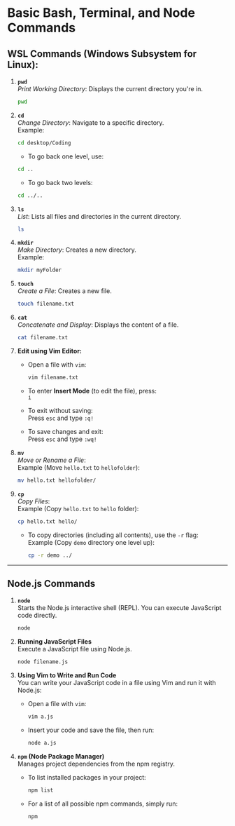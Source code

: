 
# Basic Bash, Terminal, and Node Commands

## WSL Commands (Windows Subsystem for Linux):

1. **`pwd`**  
   *Print Working Directory*: Displays the current directory you're in.
   ```bash
   pwd
   ```

2. **`cd`**  
   *Change Directory*: Navigate to a specific directory.  
   Example:  
   ```bash
   cd desktop/Coding
   ```

   - To go back one level, use:  
   ```bash
   cd ..
   ```

   - To go back two levels:  
   ```bash
   cd ../..
   ```

3. **`ls`**  
   *List*: Lists all files and directories in the current directory.
   ```bash
   ls
   ```

4. **`mkdir`**  
   *Make Directory*: Creates a new directory.  
   Example:
   ```bash
   mkdir myFolder
   ```

5. **`touch`**  
   *Create a File*: Creates a new file.
   ```bash
   touch filename.txt
   ```

6. **`cat`**  
   *Concatenate and Display*: Displays the content of a file.
   ```bash
   cat filename.txt
   ```

7. **Edit using Vim Editor:**
   - Open a file with `vim`:  
     ```bash
     vim filename.txt
     ```

   - To enter **Insert Mode** (to edit the file), press:  
     `i`

   - To exit without saving:  
     Press `esc` and type `:q!`

   - To save changes and exit:  
     Press `esc` and type `:wq!`

8. **`mv`**  
   *Move or Rename a File*:  
   Example (Move `hello.txt` to `hellofolder`):
   ```bash
   mv hello.txt hellofolder/
   ```

9. **`cp`**  
   *Copy Files*:  
   Example (Copy `hello.txt` to `hello` folder):
   ```bash
   cp hello.txt hello/
   ```

   - To copy directories (including all contents), use the `-r` flag:  
     Example (Copy `demo` directory one level up):
     ```bash
     cp -r demo ../
     ```

---

## Node.js Commands

1. **`node`**  
   Starts the Node.js interactive shell (REPL). You can execute JavaScript code directly.
   ```bash
   node
   ```

2. **Running JavaScript Files**  
   Execute a JavaScript file using Node.js.
   ```bash
   node filename.js
   ```

3. **Using Vim to Write and Run Code**  
   You can write your JavaScript code in a file using Vim and run it with Node.js:
   - Open a file with `vim`:
     ```bash
     vim a.js
     ```
   - Insert your code and save the file, then run:
     ```bash
     node a.js
     ```

4. **`npm` (Node Package Manager)**  
   Manages project dependencies from the npm registry.

   - To list installed packages in your project:
     ```bash
     npm list
     ```

   - For a list of all possible npm commands, simply run:
     ```bash
     npm
     ```
